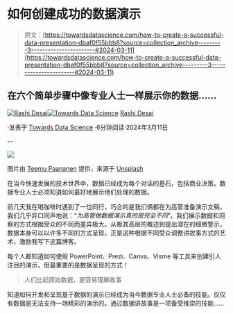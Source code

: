 # 如何创建成功的数据演示

> 原文：[https://towardsdatascience.com/how-to-create-a-successful-data-presentation-dbaf0f55bbb8?source=collection_archive---------3-----------------------#2024-03-11](https://towardsdatascience.com/how-to-create-a-successful-data-presentation-dbaf0f55bbb8?source=collection_archive---------3-----------------------#2024-03-11)

## 在六个简单步骤中像专业人士一样展示你的数据……

[](https://rashidesai2424.medium.com/?source=post_page---byline--dbaf0f55bbb8--------------------------------)[![Rashi Desai](../Images/0a706eb6bb2407c83c67a874e3747e36.png)](https://rashidesai2424.medium.com/?source=post_page---byline--dbaf0f55bbb8--------------------------------)[](https://towardsdatascience.com/?source=post_page---byline--dbaf0f55bbb8--------------------------------)[![Towards Data Science](../Images/a6ff2676ffcc0c7aad8aaf1d79379785.png)](https://towardsdatascience.com/?source=post_page---byline--dbaf0f55bbb8--------------------------------) [Rashi Desai](https://rashidesai2424.medium.com/?source=post_page---byline--dbaf0f55bbb8--------------------------------)

·发表于 [Towards Data Science](https://towardsdatascience.com/?source=post_page---byline--dbaf0f55bbb8--------------------------------) ·6分钟阅读·2024年3月11日

--

![](../Images/07611a0dad1373559340e35c9a42129b.png)

图片由 [Teemu Paananen](https://unsplash.com/@xteemu?utm_content=creditCopyText&utm_medium=referral&utm_source=unsplash) 提供，来源于 [Unsplash](https://unsplash.com/photos/person-discussing-while-standing-in-front-of-a-large-screen-in-front-of-people-inside-dim-lighted-room-bzdhc5b3Bxs?utm_content=creditCopyText&utm_medium=referral&utm_source=unsplash)

在当今快速发展的技术世界中，数据已经成为每个对话的基石，包括商业决策。数据专业人士必须知道如何最好地展示他们处理的数据。

前几天我在喝咖啡时遇到了一位同行，巧合的是我们俩都在为高管准备演示文稿，我们几乎异口同声地说：“*为高管做数据演示真的是完全不同*”。我们展示数据和洞察的方式根据受众的不同而差异极大。从极其高层的概述到提出潜在的细微警示，数据本身可以以许多不同的方式呈现，正是这种根据不同受众调整讲故事方式的艺术，激励我写下这篇博客。

每个人都知道如何使用 PowerPoint、Prezi、Canva、Visme 等工具来创建引人注目的演示，但最重要的是数据呈现的方式！

> 人们比起原始数据，更容易理解故事

知道如何开发和呈现基于数据的演示已经成为当今数据专业人士必备的技能。仅仅有数据是无法支持一场精彩的演示的。通过数据讲故事是一项备受推崇的技能……
